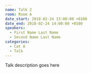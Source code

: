 ```yaml
---
name: Talk 2
room: Room A
date_start: 2018-02-24 13:00:00 +0100
date_end: 2018-02-24 14:00:00 +0100
speakers:
  - First Name Last Name
  - Second Name Last Name
categories:
  - Cat A
  - Talk
---
```


Talk description goes here